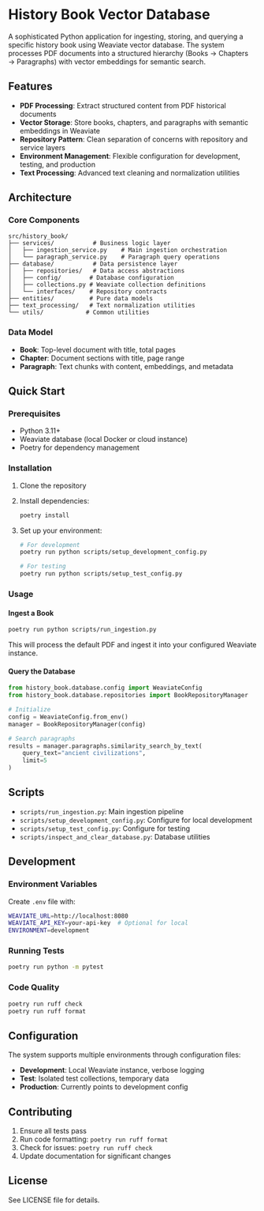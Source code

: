 # History Book Vector Database

A sophisticated Python application for ingesting, storing, and querying a specific history book using Weaviate vector database. The system processes PDF documents into a structured hierarchy (Books → Chapters → Paragraphs) with vector embeddings for semantic search.

## Features

- **PDF Processing**: Extract structured content from PDF historical documents
- **Vector Storage**: Store books, chapters, and paragraphs with semantic embeddings in Weaviate
- **Repository Pattern**: Clean separation of concerns with repository and service layers
- **Environment Management**: Flexible configuration for development, testing, and production
- **Text Processing**: Advanced text cleaning and normalization utilities

## Architecture

### Core Components

```
src/history_book/
├── services/           # Business logic layer
│   ├── ingestion_service.py    # Main ingestion orchestration
│   └── paragraph_service.py    # Paragraph query operations
├── database/           # Data persistence layer
│   ├── repositories/   # Data access abstractions
│   ├── config/        # Database configuration
│   ├── collections.py # Weaviate collection definitions
│   └── interfaces/    # Repository contracts
├── entities/          # Pure data models
├── text_processing/   # Text normalization utilities
└── utils/            # Common utilities
```

### Data Model

- **Book**: Top-level document with title, total pages
- **Chapter**: Document sections with title, page range
- **Paragraph**: Text chunks with content, embeddings, and metadata

## Quick Start

### Prerequisites

- Python 3.11+
- Weaviate database (local Docker or cloud instance)
- Poetry for dependency management

### Installation

1. Clone the repository
2. Install dependencies:
   ```bash
   poetry install
   ```

3. Set up your environment:
   ```bash
   # For development
   poetry run python scripts/setup_development_config.py
   
   # For testing
   poetry run python scripts/setup_test_config.py
   ```

### Usage

#### Ingest a Book

```bash
poetry run python scripts/run_ingestion.py
```

This will process the default PDF and ingest it into your configured Weaviate instance.

#### Query the Database

```python
from history_book.database.config import WeaviateConfig
from history_book.database.repositories import BookRepositoryManager

# Initialize
config = WeaviateConfig.from_env()
manager = BookRepositoryManager(config)

# Search paragraphs
results = manager.paragraphs.similarity_search_by_text(
    query_text="ancient civilizations",
    limit=5
)
```

## Scripts

- `scripts/run_ingestion.py`: Main ingestion pipeline
- `scripts/setup_development_config.py`: Configure for local development
- `scripts/setup_test_config.py`: Configure for testing
- `scripts/inspect_and_clear_database.py`: Database utilities

## Development

### Environment Variables

Create `.env` file with:
```bash
WEAVIATE_URL=http://localhost:8080
WEAVIATE_API_KEY=your-api-key  # Optional for local
ENVIRONMENT=development
```

### Running Tests

```bash
poetry run python -m pytest
```

### Code Quality

```bash
poetry run ruff check
poetry run ruff format
```

## Configuration

The system supports multiple environments through configuration files:

- **Development**: Local Weaviate instance, verbose logging
- **Test**: Isolated test collections, temporary data
- **Production**: Currently points to development config

## Contributing

1. Ensure all tests pass
2. Run code formatting: `poetry run ruff format`
3. Check for issues: `poetry run ruff check`
4. Update documentation for significant changes

## License

See LICENSE file for details.